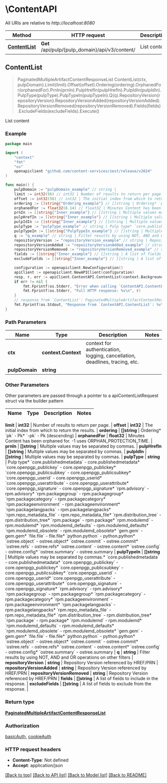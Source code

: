 # \ContentAPI

All URIs are relative to *http://localhost:8080*

Method | HTTP request | Description
------------- | ------------- | -------------
[**ContentList**](ContentAPI.md#ContentList) | **Get** /api/pulp/{pulp_domain}/api/v3/content/ | List content



## ContentList

> PaginatedMultipleArtifactContentResponseList ContentList(ctx, pulpDomain).Limit(limit).Offset(offset).Ordering(ordering).OrphanedFor(orphanedFor).PrnIn(prnIn).PulpHrefIn(pulpHrefIn).PulpIdIn(pulpIdIn).PulpType(pulpType).PulpTypeIn(pulpTypeIn).Q(q).RepositoryVersion(repositoryVersion).RepositoryVersionAdded(repositoryVersionAdded).RepositoryVersionRemoved(repositoryVersionRemoved).Fields(fields).ExcludeFields(excludeFields).Execute()

List content



### Example

```go
package main

import (
	"context"
	"fmt"
	"os"
	openapiclient "github.com/content-services/zest/release/v2024"
)

func main() {
	pulpDomain := "pulpDomain_example" // string | 
	limit := int32(56) // int32 | Number of results to return per page. (optional)
	offset := int32(56) // int32 | The initial index from which to return the results. (optional)
	ordering := []string{"Ordering_example"} // []string | Ordering* `pk` - Pk* `-pk` - Pk (descending) (optional)
	orphanedFor := float32(8.14) // float32 | Minutes Content has been orphaned for. -1 uses ORPHAN_PROTECTION_TIME. (optional)
	prnIn := []string{"Inner_example"} // []string | Multiple values may be separated by commas. (optional)
	pulpHrefIn := []string{"Inner_example"} // []string | Multiple values may be separated by commas. (optional)
	pulpIdIn := []string{"Inner_example"} // []string | Multiple values may be separated by commas. (optional)
	pulpType := "pulpType_example" // string | Pulp type* `core.publishedmetadata` - core.publishedmetadata* `core.openpgp_publickey` - core.openpgp_publickey* `core.openpgp_publicsubkey` - core.openpgp_publicsubkey* `core.openpgp_userid` - core.openpgp_userid* `core.openpgp_userattribute` - core.openpgp_userattribute* `core.openpgp_signature` - core.openpgp_signature* `rpm.advisory` - rpm.advisory* `rpm.packagegroup` - rpm.packagegroup* `rpm.packagecategory` - rpm.packagecategory* `rpm.packageenvironment` - rpm.packageenvironment* `rpm.packagelangpacks` - rpm.packagelangpacks* `rpm.repo_metadata_file` - rpm.repo_metadata_file* `rpm.distribution_tree` - rpm.distribution_tree* `rpm.package` - rpm.package* `rpm.modulemd` - rpm.modulemd* `rpm.modulemd_defaults` - rpm.modulemd_defaults* `rpm.modulemd_obsolete` - rpm.modulemd_obsolete* `gem.gem` - gem.gem* `file.file` - file.file* `python.python` - python.python* `ostree.object` - ostree.object* `ostree.commit` - ostree.commit* `ostree.refs` - ostree.refs* `ostree.content` - ostree.content* `ostree.config` - ostree.config* `ostree.summary` - ostree.summary (optional)
	pulpTypeIn := []string{"PulpTypeIn_example"} // []string | Multiple values may be separated by commas.* `core.publishedmetadata` - core.publishedmetadata* `core.openpgp_publickey` - core.openpgp_publickey* `core.openpgp_publicsubkey` - core.openpgp_publicsubkey* `core.openpgp_userid` - core.openpgp_userid* `core.openpgp_userattribute` - core.openpgp_userattribute* `core.openpgp_signature` - core.openpgp_signature* `rpm.advisory` - rpm.advisory* `rpm.packagegroup` - rpm.packagegroup* `rpm.packagecategory` - rpm.packagecategory* `rpm.packageenvironment` - rpm.packageenvironment* `rpm.packagelangpacks` - rpm.packagelangpacks* `rpm.repo_metadata_file` - rpm.repo_metadata_file* `rpm.distribution_tree` - rpm.distribution_tree* `rpm.package` - rpm.package* `rpm.modulemd` - rpm.modulemd* `rpm.modulemd_defaults` - rpm.modulemd_defaults* `rpm.modulemd_obsolete` - rpm.modulemd_obsolete* `gem.gem` - gem.gem* `file.file` - file.file* `python.python` - python.python* `ostree.object` - ostree.object* `ostree.commit` - ostree.commit* `ostree.refs` - ostree.refs* `ostree.content` - ostree.content* `ostree.config` - ostree.config* `ostree.summary` - ostree.summary (optional)
	q := "q_example" // string | Filter results by using NOT, AND and OR operations on other filters (optional)
	repositoryVersion := "repositoryVersion_example" // string | Repository Version referenced by HREF/PRN (optional)
	repositoryVersionAdded := "repositoryVersionAdded_example" // string | Repository Version referenced by HREF/PRN (optional)
	repositoryVersionRemoved := "repositoryVersionRemoved_example" // string | Repository Version referenced by HREF/PRN (optional)
	fields := []string{"Inner_example"} // []string | A list of fields to include in the response. (optional)
	excludeFields := []string{"Inner_example"} // []string | A list of fields to exclude from the response. (optional)

	configuration := openapiclient.NewConfiguration()
	apiClient := openapiclient.NewAPIClient(configuration)
	resp, r, err := apiClient.ContentAPI.ContentList(context.Background(), pulpDomain).Limit(limit).Offset(offset).Ordering(ordering).OrphanedFor(orphanedFor).PrnIn(prnIn).PulpHrefIn(pulpHrefIn).PulpIdIn(pulpIdIn).PulpType(pulpType).PulpTypeIn(pulpTypeIn).Q(q).RepositoryVersion(repositoryVersion).RepositoryVersionAdded(repositoryVersionAdded).RepositoryVersionRemoved(repositoryVersionRemoved).Fields(fields).ExcludeFields(excludeFields).Execute()
	if err != nil {
		fmt.Fprintf(os.Stderr, "Error when calling `ContentAPI.ContentList``: %v\n", err)
		fmt.Fprintf(os.Stderr, "Full HTTP response: %v\n", r)
	}
	// response from `ContentList`: PaginatedMultipleArtifactContentResponseList
	fmt.Fprintf(os.Stdout, "Response from `ContentAPI.ContentList`: %v\n", resp)
}
```

### Path Parameters


Name | Type | Description  | Notes
------------- | ------------- | ------------- | -------------
**ctx** | **context.Context** | context for authentication, logging, cancellation, deadlines, tracing, etc.
**pulpDomain** | **string** |  | 

### Other Parameters

Other parameters are passed through a pointer to a apiContentListRequest struct via the builder pattern


Name | Type | Description  | Notes
------------- | ------------- | ------------- | -------------

 **limit** | **int32** | Number of results to return per page. | 
 **offset** | **int32** | The initial index from which to return the results. | 
 **ordering** | **[]string** | Ordering* &#x60;pk&#x60; - Pk* &#x60;-pk&#x60; - Pk (descending) | 
 **orphanedFor** | **float32** | Minutes Content has been orphaned for. -1 uses ORPHAN_PROTECTION_TIME. | 
 **prnIn** | **[]string** | Multiple values may be separated by commas. | 
 **pulpHrefIn** | **[]string** | Multiple values may be separated by commas. | 
 **pulpIdIn** | **[]string** | Multiple values may be separated by commas. | 
 **pulpType** | **string** | Pulp type* &#x60;core.publishedmetadata&#x60; - core.publishedmetadata* &#x60;core.openpgp_publickey&#x60; - core.openpgp_publickey* &#x60;core.openpgp_publicsubkey&#x60; - core.openpgp_publicsubkey* &#x60;core.openpgp_userid&#x60; - core.openpgp_userid* &#x60;core.openpgp_userattribute&#x60; - core.openpgp_userattribute* &#x60;core.openpgp_signature&#x60; - core.openpgp_signature* &#x60;rpm.advisory&#x60; - rpm.advisory* &#x60;rpm.packagegroup&#x60; - rpm.packagegroup* &#x60;rpm.packagecategory&#x60; - rpm.packagecategory* &#x60;rpm.packageenvironment&#x60; - rpm.packageenvironment* &#x60;rpm.packagelangpacks&#x60; - rpm.packagelangpacks* &#x60;rpm.repo_metadata_file&#x60; - rpm.repo_metadata_file* &#x60;rpm.distribution_tree&#x60; - rpm.distribution_tree* &#x60;rpm.package&#x60; - rpm.package* &#x60;rpm.modulemd&#x60; - rpm.modulemd* &#x60;rpm.modulemd_defaults&#x60; - rpm.modulemd_defaults* &#x60;rpm.modulemd_obsolete&#x60; - rpm.modulemd_obsolete* &#x60;gem.gem&#x60; - gem.gem* &#x60;file.file&#x60; - file.file* &#x60;python.python&#x60; - python.python* &#x60;ostree.object&#x60; - ostree.object* &#x60;ostree.commit&#x60; - ostree.commit* &#x60;ostree.refs&#x60; - ostree.refs* &#x60;ostree.content&#x60; - ostree.content* &#x60;ostree.config&#x60; - ostree.config* &#x60;ostree.summary&#x60; - ostree.summary | 
 **pulpTypeIn** | **[]string** | Multiple values may be separated by commas.* &#x60;core.publishedmetadata&#x60; - core.publishedmetadata* &#x60;core.openpgp_publickey&#x60; - core.openpgp_publickey* &#x60;core.openpgp_publicsubkey&#x60; - core.openpgp_publicsubkey* &#x60;core.openpgp_userid&#x60; - core.openpgp_userid* &#x60;core.openpgp_userattribute&#x60; - core.openpgp_userattribute* &#x60;core.openpgp_signature&#x60; - core.openpgp_signature* &#x60;rpm.advisory&#x60; - rpm.advisory* &#x60;rpm.packagegroup&#x60; - rpm.packagegroup* &#x60;rpm.packagecategory&#x60; - rpm.packagecategory* &#x60;rpm.packageenvironment&#x60; - rpm.packageenvironment* &#x60;rpm.packagelangpacks&#x60; - rpm.packagelangpacks* &#x60;rpm.repo_metadata_file&#x60; - rpm.repo_metadata_file* &#x60;rpm.distribution_tree&#x60; - rpm.distribution_tree* &#x60;rpm.package&#x60; - rpm.package* &#x60;rpm.modulemd&#x60; - rpm.modulemd* &#x60;rpm.modulemd_defaults&#x60; - rpm.modulemd_defaults* &#x60;rpm.modulemd_obsolete&#x60; - rpm.modulemd_obsolete* &#x60;gem.gem&#x60; - gem.gem* &#x60;file.file&#x60; - file.file* &#x60;python.python&#x60; - python.python* &#x60;ostree.object&#x60; - ostree.object* &#x60;ostree.commit&#x60; - ostree.commit* &#x60;ostree.refs&#x60; - ostree.refs* &#x60;ostree.content&#x60; - ostree.content* &#x60;ostree.config&#x60; - ostree.config* &#x60;ostree.summary&#x60; - ostree.summary | 
 **q** | **string** | Filter results by using NOT, AND and OR operations on other filters | 
 **repositoryVersion** | **string** | Repository Version referenced by HREF/PRN | 
 **repositoryVersionAdded** | **string** | Repository Version referenced by HREF/PRN | 
 **repositoryVersionRemoved** | **string** | Repository Version referenced by HREF/PRN | 
 **fields** | **[]string** | A list of fields to include in the response. | 
 **excludeFields** | **[]string** | A list of fields to exclude from the response. | 

### Return type

[**PaginatedMultipleArtifactContentResponseList**](PaginatedMultipleArtifactContentResponseList.md)

### Authorization

[basicAuth](../README.md#basicAuth), [cookieAuth](../README.md#cookieAuth)

### HTTP request headers

- **Content-Type**: Not defined
- **Accept**: application/json

[[Back to top]](#) [[Back to API list]](../README.md#documentation-for-api-endpoints)
[[Back to Model list]](../README.md#documentation-for-models)
[[Back to README]](../README.md)


